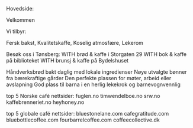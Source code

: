 
Hovedside:

Velkommen

Vi tilbyr:

Fersk bakst, Kvalitetskaffe, Koselig atmosfære, Lekerom

Besøk oss i Tønsberg:
WITH brød & kaffe i Storgaten 29
WITH bok & kaffe på biblioteket
WITH brunsj & kaffe på Bydelshuset

Håndverksbrød bakt daglig med lokale ingredienser
Nøye utvalgte bønner fra bærekraftige gårder
Den perfekte plassen for møter, arbeid eller avslapning
God plass til barna i en herlig lekekrok og barnevognvennlig

top 5 Norske café nettsider:
fuglen.no
timwendelboe.no
srw.no
kaffebrenneriet.no
heyhoney.no

top 5 globale café nettsider:
bluestonelane.com
cafegratitude.com
bluebottlecoffee.com
fourbarrelcoffee.com
coffeecollective.dk